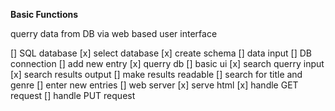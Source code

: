 **Basic Functions**

querry data from DB via web based user interface

[] SQL database 
    [x] select database
    [x] create schema
    [] data input
[] DB connection
    [] add new entry
    [x] querry db
[] basic ui
    [x] search querry input
    [x] search results output
    [] make results readable
    [] search for title and genre
    [] enter new entries
[] web server
    [x] serve html
    [x] handle GET request
    [] handle PUT request
